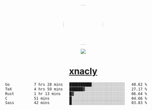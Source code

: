 <p align="center">
  <img style="border-radius: 100px" width="128" height="128" src="https://avatars.githubusercontent.com/u/47723417?v=4"/>
</p>
<p align="center">
  <img src="https://komarev.com/ghpvc/?username=xnacly&&style=flat-square"/>
</p>

<h1 align="center"><a href="https://xnacly.me"> xnacly</a> </h1>

<!--START_SECTION:waka-->

```txt
Go           7 hrs 28 mins   ██████████░░░░░░░░░░░░░░░   40.62 %
TeX          4 hrs 59 mins   ██████▓░░░░░░░░░░░░░░░░░░   27.17 %
Rust         1 hr 13 mins    █▓░░░░░░░░░░░░░░░░░░░░░░░   06.64 %
C            51 mins         █░░░░░░░░░░░░░░░░░░░░░░░░   04.66 %
Sass         42 mins         █░░░░░░░░░░░░░░░░░░░░░░░░   03.83 %
```

<!--END_SECTION:waka-->
